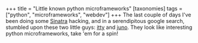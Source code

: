 +++
title = "Little known python microframeworks"
[taxonomies]
tags =  ["python", "microframeworks", "webdev"]
+++
The last couple of days I've been doing some [Sinatra](http://www.sinatrarb.com) hacking, and in a serendipitous google search, stumbled upon these two little guys: [itty](http://github.com/toastdriven/itty) and [juno](http://github.com/breily/juno). They look like interesting python microframeworks, take 'em for a spin!

<!-- more -->
